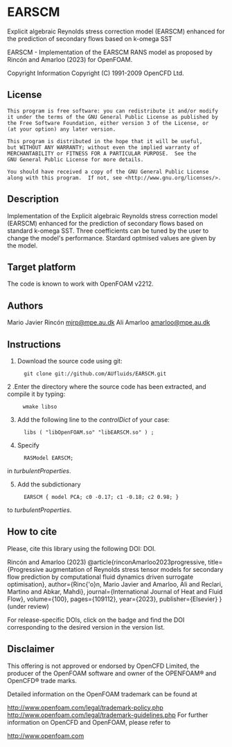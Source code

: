 # EARSCM
Explicit algebraic Reynolds stress correction model (EARSCM) enhanced for the prediction of secondary flows based on k-omega SST

EARSCM - Implementation of the EARSCM RANS model
         as proposed by Rincón and Amarloo (2023) for OpenFOAM.

Copyright Information
    Copyright (C) 1991-2009 OpenCFD Ltd.

## License
    This program is free software: you can redistribute it and/or modify
    it under the terms of the GNU General Public License as published by
    the Free Software Foundation, either version 3 of the License, or
    (at your option) any later version.

    This program is distributed in the hope that it will be useful,
    but WITHOUT ANY WARRANTY; without even the implied warranty of
    MERCHANTABILITY or FITNESS FOR A PARTICULAR PURPOSE.  See the
    GNU General Public License for more details.

    You should have received a copy of the GNU General Public License
    along with this program.  If not, see <http://www.gnu.org/licenses/>.

## Description
Implementation of the Explicit algebraic Reynolds stress correction model (EARSCM)
enhanced for the prediction of secondary flows based on standard k-omega SST.
Three coefficients can be tuned by the user to change the model's performance.
Stardard optmised values are given by the model.

## Target platform
The code is known to work with OpenFOAM v2212.

## Authors
Mario Javier Rincón <mjrp@mpe.au.dk>
Ali Amarloo <amarloo@mpe.au.dk>

## Instructions

1. Download the source code using git:

         git clone git://github.com/AUfluids/EARSCM.git

2 .Enter the directory where the source code has been extracted, and compile it by typing: 

         wmake libso

3. Add the following line to the _controlDict_ of your case:

         libs ( "libOpenFOAM.so" "libEARSCM.so" ) ;

4. Specify

         RASModel EARSCM;

in _turbulentProperties_.

5. Add the subdictionary

         EARSCM { model PCA; c0 -0.17; c1 -0.18; c2 0.98; }

to _turbulentProperties_.

## How to cite
Please, cite this library using the following DOI: DOI.

Rincón and Amarloo (2023)
@article{rinconAmarloo2023progressive,
  title={Progressive augmentation of Reynolds stress tensor models for secondary flow prediction by computational fluid dynamics driven surrogate optimisation},
  author={Rinc{\'o}n, Mario Javier and Amarloo, Ali and Reclari, Martino and Abkar, Mahdi},
  journal={International Journal of Heat and Fluid Flow},
  volume={100},
  pages={109112},
  year={2023},
  publisher={Elsevier}
}
(under review)

For release-specific DOIs, click on the badge and find the DOI corresponding to the desired version in the version list.

## Disclaimer
This offering is not approved or endorsed by OpenCFD Limited, the producer of the OpenFOAM software and owner of the OPENFOAM® and OpenCFD® trade marks.

Detailed information on the OpenFOAM trademark can be found at

http://www.openfoam.com/legal/trademark-policy.php
http://www.openfoam.com/legal/trademark-guidelines.php
For further information on OpenCFD and OpenFOAM, please refer to

http://www.openfoam.com
